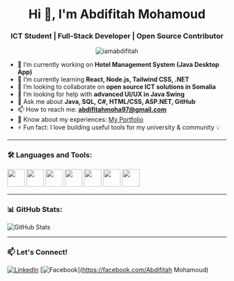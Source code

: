 <h1 align="center">Hi 👋, I'm Abdifitah Mohamoud</h1>
<h3 align="center">ICT Student | Full-Stack Developer | Open Source Contributor</h3>

<p align="center">
  <img src="https://komarev.com/ghpvc/?username=iamabdifitah&label=Profile%20views&color=0e75b6&style=flat" alt="iamabdifitah" />
</p>

- 🔭 I’m currently working on **Hotel Management System (Java Desktop App)**  
- 🌱 I’m currently learning **React, Node.js, Tailwind CSS, .NET**  
- 👯 I’m looking to collaborate on **open source ICT solutions in Somalia**  
- 🤝 I’m looking for help with **advanced UI/UX in Java Swing**  
- 💬 Ask me about **Java, SQL, C#, HTML/CSS, ASP.NET, GitHub**  
- 📫 How to reach me: **abdifitahmoha97@gmail.com**  
- 📄 Know about my experiences: [My Portfolio](https://your-portfolio.com)  
- ⚡ Fun fact: I love building useful tools for my university & community 💡

---

### 🛠️ Languages and Tools:
<p align="left">
  <img src="https://cdn.jsdelivr.net/gh/devicons/devicon/icons/java/java-original.svg" width="40" height="40"/>
  <img src="https://cdn.jsdelivr.net/gh/devicons/devicon/icons/mysql/mysql-original.svg" width="40" height="40"/>
  <img src="https://cdn.jsdelivr.net/gh/devicons/devicon/icons/javascript/javascript-original.svg" width="40" height="40"/>
  <img src="https://cdn.jsdelivr.net/gh/devicons/devicon/icons/html5/html5-original.svg" width="40" height="40"/>
  <img src="https://cdn.jsdelivr.net/gh/devicons/devicon/icons/css3/css3-original.svg" width="40" height="40"/>
  <img src="https://cdn.jsdelivr.net/gh/devicons/devicon/icons/react/react-original.svg" width="40" height="40"/>
  <img src="https://cdn.jsdelivr.net/gh/devicons/devicon/icons/dot-net/dot-net-original.svg" width="40" height="40"/>
</p>

---

### 📊 GitHub Stats:
![GitHub Stats](https://github-readme-stats.vercel.app/api?username=iamabdifitah&show_icons=true&theme=radical)

---

### 📫 Let's Connect!
[![LinkedIn](https://img.shields.io/badge/LinkedIn-blue?style=flat-square&logo=linkedin&logoColor=white)](https://linkedin.com/in/iamabdifitah)
[![Facebook](https://img.shields.io/badge/Facebook-1877F2?style=flat-square&logo=facebook&logoColor=white)](https://facebook.com/Abdifitah Mohamoud)

